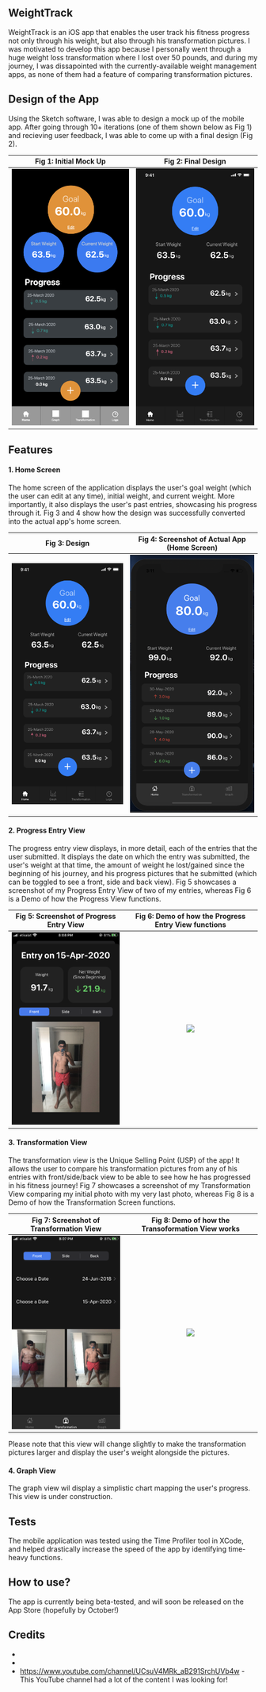 ## WeightTrack
WeightTrack is an iOS app that enables the user track his fitness progress not only through his weight, but also through his transformation pictures. I was motivated to develop this app because I personally went through a huge weight loss transformation where I lost over 50 pounds, and during my journey, I was dissapointed with the currently-available weight management apps, as none of them had a feature of comparing transformation pictures. 

## Design of the App

Using the Sketch software, I was able to design a mock up of the mobile app. After going through 10+ iterations (one of them shown below as Fig 1) and recieving user feedback, I was able to come up with a final design (Fig 2).

Fig 1: Initial Mock Up         |  Fig 2: Final Design
:-------------------------:|:-------------------------:
<img src="/Screenshots/InitialMockUp.png" width=300>  |  <img src="/Screenshots/FinalSketch.png" width=300>


## Features
#### 1. Home Screen
The home screen of the application displays the user's goal weight (which the user can edit at any time), initial weight, and current weight. More importantly, it also displays the user's past entries, showcasing his progress through it. Fig 3 and 4 show how the design was successfully converted into the actual app's home screen.

Fig 3: Design        |  Fig 4: Screenshot of Actual App (Home Screen)
:-------------------------:|:-------------------------:
<img src="/Screenshots/FinalSketch.png" width=300> | <img src="/Screenshots/iPhoneXHomeScreen.png" width=300>

#### 2. Progress Entry View
The progress entry view displays, in more detail, each of the entries that the user submitted. It displays the date on which the entry was submitted, the user's weight at that time, the amount of weight he lost/gained since the beginning of his journey, and his progress pictures that he submitted (which can be toggled to see a front, side and back view). Fig 5 showcases a screenshot of my Progress Entry View of two of my entries, whereas Fig 6 is a Demo of how the Progress View functions.

Fig 5: Screenshot of Progress Entry View      |  Fig 6: Demo of how the Progress Entry View functions
:-------------------------:|:-------------------------:
<img src="/Screenshots/IMG_4335.PNG" width=300> | <img src="https://media.giphy.com/media/SRwOWpAxSNRm6JFwew/giphy.gif" width=300>

#### 3. Transformation View
The transformation view is the Unique Selling Point (USP) of the app! It allows the user to compare his transformation pictures from any of his entries with front/side/back view to be able to see how he has progressed in his fitness journey! Fig 7 showcases a screenshot of my Transformation View comparing my initial photo with my very last photo, whereas Fig 8 is a Demo of how the Transformation Screen functions.

Fig 7: Screenshot of Transformation View     |  Fig 8: Demo of how the Transoformation View works
:-------------------------:|:-------------------------:
<img src="/Screenshots/IMG_4334.PNG" width=300> | <img src="https://media.giphy.com/media/f60deo37i56vl0pPhs/giphy.gif" width=300>

Please note that this view will change slightly to make the transformation pictures larger and display the user's weight alongside the pictures.


#### 4. Graph View
The graph view wil display a simplistic chart mapping the user's progress. This view is under construction.

## Tests
The mobile application was tested using the Time Profiler tool in XCode, and helped drastically increase the speed of the app by identifying time-heavy functions. 

## How to use?
The app is currently being beta-tested, and will soon be released on the App Store (hopefully by October!)

## Credits
* 
*
* https://www.youtube.com/channel/UCsuV4MRk_aB291SrchUVb4w - This YouTube channel had a lot of the content I was looking for!

